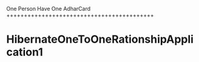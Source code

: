 
One Person Have One AdharCard
++++++++++++++++++++++++++++++++++++++++++
# HibernateOneToOneRationshipApplication1
